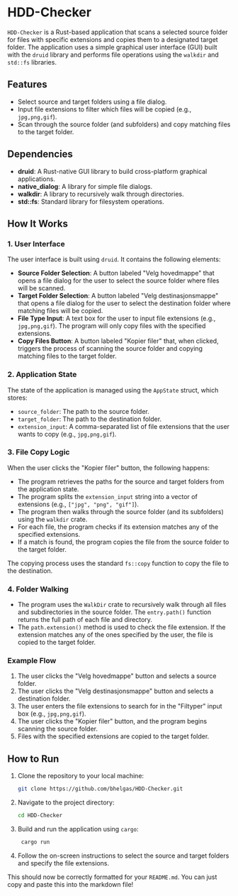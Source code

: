 # HDD-Checker

`HDD-Checker` is a Rust-based application that scans a selected source folder for files with specific extensions and copies them to a designated target folder. The application uses a simple graphical user interface (GUI) built with the `druid` library and performs file operations using the `walkdir` and `std::fs` libraries.

## Features

- Select source and target folders using a file dialog.
- Input file extensions to filter which files will be copied (e.g., `jpg,png,gif`).
- Scan through the source folder (and subfolders) and copy matching files to the target folder.

## Dependencies

- **druid**: A Rust-native GUI library to build cross-platform graphical applications.
- **native_dialog**: A library for simple file dialogs.
- **walkdir**: A library to recursively walk through directories.
- **std::fs**: Standard library for filesystem operations.

## How It Works

### 1. **User Interface**

The user interface is built using `druid`. It contains the following elements:

- **Source Folder Selection**: A button labeled "Velg hovedmappe" that opens a file dialog for the user to select the source folder where files will be scanned.
- **Target Folder Selection**: A button labeled "Velg destinasjonsmappe" that opens a file dialog for the user to select the destination folder where matching files will be copied.
- **File Type Input**: A text box for the user to input file extensions (e.g., `jpg,png,gif`). The program will only copy files with the specified extensions.
- **Copy Files Button**: A button labeled "Kopier filer" that, when clicked, triggers the process of scanning the source folder and copying matching files to the target folder.

### 2. **Application State**

The state of the application is managed using the `AppState` struct, which stores:
- `source_folder`: The path to the source folder.
- `target_folder`: The path to the destination folder.
- `extension_input`: A comma-separated list of file extensions that the user wants to copy (e.g., `jpg,png,gif`).

### 3. **File Copy Logic**

When the user clicks the "Kopier filer" button, the following happens:
- The program retrieves the paths for the source and target folders from the application state.
- The program splits the `extension_input` string into a vector of extensions (e.g., `["jpg", "png", "gif"]`).
- The program then walks through the source folder (and its subfolders) using the `walkdir` crate.
- For each file, the program checks if its extension matches any of the specified extensions.
- If a match is found, the program copies the file from the source folder to the target folder.

The copying process uses the standard `fs::copy` function to copy the file to the destination.

### 4. **Folder Walking**

- The program uses the `WalkDir` crate to recursively walk through all files and subdirectories in the source folder. The `entry.path()` function returns the full path of each file and directory.
- The `path.extension()` method is used to check the file extension. If the extension matches any of the ones specified by the user, the file is copied to the target folder.

### Example Flow

1. The user clicks the "Velg hovedmappe" button and selects a source folder.
2. The user clicks the "Velg destinasjonsmappe" button and selects a destination folder.
3. The user enters the file extensions to search for in the "Filtyper" input box (e.g., `jpg,png,gif`).
4. The user clicks the "Kopier filer" button, and the program begins scanning the source folder.
5. Files with the specified extensions are copied to the target folder.

## How to Run

1. Clone the repository to your local machine:

   ```bash
   git clone https://github.com/bhelgas/HDD-Checker.git
    ```
2. Navigate to the project directory:
   ```bash
   cd HDD-Checker
   ```
3. Build and run the application using `cargo`:
   ```bash
    cargo run
   ```
4. Follow the on-screen instructions to select the source and target folders and specify the file extensions.

This should now be correctly formatted for your `README.md`. You can just copy and paste this into the markdown file!

